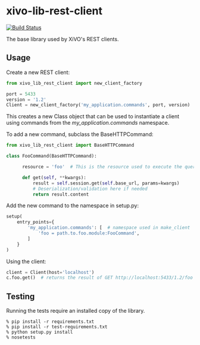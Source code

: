 xivo-lib-rest-client
====================

[![Build Status](https://travis-ci.org/xivo-pbx/xivo-lib-rest-client.svg?branch=master)](https://travis-ci.org/xivo-pbx/xivo-lib-rest-client)

The base library used by XiVO's REST clients.


## Usage

Create a new REST client:

```python
from xivo_lib_rest_client import new_client_factory

port = 5433
version = '1.2'
Client = new_client_factory('my_application.commands', port, version)
```

This creates a new Class object that can be used to instantiate a client using
commands from the *my_application.commands* namespace.

To add a new command, subclass the BaseHTTPCommand:

```python
from xivo_lib_rest_client import BaseHTTPCommand

class FooCommand(BaseHTTPCommand):

      resource = 'foo'  # This is the resource used to execute the query

      def get(self, **kwargs):
          result = self.session.get(self.base_url, params=kwargs)
          # Deserialization/validation here if needed
          return result.content
```

Add the new command to the namespace in setup.py:

```python
setup(
    entry_points={
        'my_application.commands': [  # namespace used in make_client
            'foo = path.to.foo.module:FooCommand',
        ]
    }
)
```

Using the client:

```python
client = Client(host='localhost')
c.foo.get()  # returns the result of GET http://localhost:5433/1.2/foo
```

## Testing

Running the tests require an installed copy of the library.

```
% pip install -r requirements.txt
% pip install -r test-requirements.txt
% python setup.py install
% nosetests
```
